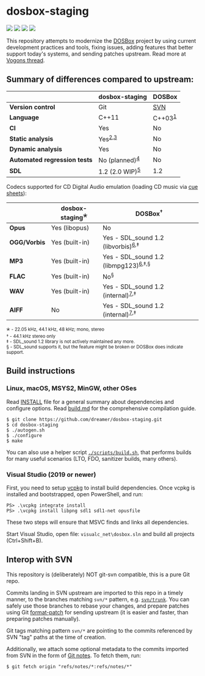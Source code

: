 # dosbox-staging
[![](https://github.com/dreamer/dosbox-staging/workflows/Linux%20builds/badge.svg)](https://github.com/dreamer/dosbox-staging/actions?query=workflow%3A%22Linux+builds%22)
[![](https://github.com/dreamer/dosbox-staging/workflows/Windows%20builds/badge.svg)](https://github.com/dreamer/dosbox-staging/actions?query=workflow%3A%22Windows+builds%22)
[![](https://github.com/dreamer/dosbox-staging/workflows/macOS%20builds/badge.svg)](https://github.com/dreamer/dosbox-staging/actions?query=workflow%3A%22macOS+builds%22)
[![](https://img.shields.io/coverity/scan/19891)](https://scan.coverity.com/projects/dosbox-staging)

This repository attempts to modernize the [DOSBox](https://www.dosbox.com/)
project by using current development practices and tools, fixing issues, adding
features that better support today's systems, and sending patches upstream.
Read more at
[Vogons thread](https://www.vogons.org/viewtopic.php?p=790065#p790065).


## Summary of differences compared to upstream:

|                                | dosbox-staging              | DOSBox
|-                               |-                            |-
| **Version control**            | Git                         | [SVN]
| **Language**                   | C++11                       | C++03<sup>[1]</sup>
| **CI**                         | Yes                         | No
| **Static analysis**            | Yes<sup>[2],[3]</sup>       | No
| **Dynamic analysis**           | Yes                         | No
| **Automated regression tests** | No (planned)<sup>[4]</sup>  | No
| **SDL**                        | 1.2 (2.0 WIP)<sup>[5]</sup> | 1.2

[SVN]:https://sourceforge.net/projects/dosbox/
[1]:https://sourceforge.net/p/dosbox/patches/283/
[2]:https://github.com/dreamer/dosbox-staging/actions?query=workflow%3A%22Code+analysis%22
[3]:https://scan.coverity.com/projects/dosbox-staging
[4]:https://github.com/dreamer/dosbox-staging/issues/23
[5]:https://github.com/dreamer/dosbox-staging/issues/29

Codecs supported for CD Digital Audio emulation (loading CD music via
[cue sheets](https://en.wikipedia.org/wiki/Cue_sheet_(computing))):

|                | dosbox-staging<sup>🞰</sup> | DOSBox<sup>†</sup>
|-               |-                           |-
| **Opus**       | Yes (libopus)              | No
| **OGG/Vorbis** | Yes (built-in)             | Yes - SDL\_sound 1.2 (libvorbis)<sup>[6],‡</sup>
| **MP3**        | Yes (built-in)             | Yes - SDL\_sound 1.2 (libmpg123)<sup>[6],‡,§</sup>
| **FLAC**       | Yes (built-in)             | No<sup>§</sup>
| **WAV**        | Yes (built-in)             | Yes - SDL\_sound 1.2 (internal)<sup>[7],‡</sup>
| **AIFF**       | No                         | Yes - SDL\_sound 1.2 (internal)<sup>[7],‡</sup>

<sup>🞰 - 22.05 kHz, 44.1 kHz, 48 kHz; mono, stereo</sup>  
<sup>† - 44.1 kHz stereo only</sup>  
<sup>‡ - SDL\_sound 1.2 library is not actively maintained any more.</sup>  
<sup>§ - SDL\_sound supports it, but the feature might be broken or DOSBox does indicate support.</sup>  

[6]:https://www.dosbox.com/wiki/MOUNT#Mounting_a_CUE.2FBIN-Pair_as_volume
[7]:https://sourceforge.net/p/dosbox/code-0/HEAD/tree/dosbox/trunk/src/dos/cdrom_image.cpp#l536


## Build instructions

### Linux, macOS, MSYS2, MinGW, other OSes

Read [INSTALL](INSTALL) file for a general summary about dependencies and
configure options. Read [build.md](scripts/build.md) for the comprehensive
compilation guide.

    $ git clone https://github.com/dreamer/dosbox-staging.git
    $ cd dosbox-staging
    $ ./autogen.sh
    $ ./configure
    $ make

You can also use a helper script [`./scripts/build.sh`](scripts/build.sh),
that performs builds for many useful scenarios (LTO, FDO, sanitizer builds,
many others).

### Visual Studio (2019 or newer)

First, you need to setup [vcpkg](https://github.com/microsoft/vcpkg) to
install build dependencies. Once vcpkg is installed and bootstrapped, open
PowerShell, and run:

    PS> .\vcpkg integrate install
    PS> .\vcpkg install libpng sdl1 sdl1-net opusfile

These two steps will ensure that MSVC finds and links all dependencies.

Start Visual Studio, open file: `visualc_net\dosbox.sln` and build all
projects (Ctrl+Shift+B).


## Interop with SVN

This repository is (deliberately) NOT git-svn compatible, this is a pure
Git repo.

Commits landing in SVN upstream are imported to this repo in a timely manner,
to the branches matching `svn/*` pattern, e.g.
[`svn/trunk`](https://github.com/dreamer/dosbox-staging/tree/svn/trunk).
You can safely use those branches to rebase your changes, and prepare patches
using Git [format-patch](https://git-scm.com/docs/git-format-patch) for sending
upstream (it is easier and faster, than preparing patches manually).

Git tags matching pattern `svn/*` are pointing to the commits referenced by SVN
"tag" paths at the time of creation.

Additionally, we attach some optional metadata to the commits imported from SVN
in the form of [Git notes](https://git-scm.com/docs/git-notes). To fetch them,
run:

    $ git fetch origin "refs/notes/*:refs/notes/*"
